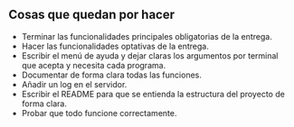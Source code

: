 ## Cosas que quedan por hacer
- Terminar las funcionalidades principales obligatorias de la entrega.
- Hacer las funcionalidades optativas de la entrega.
- Escribir el menú de ayuda y dejar claras los argumentos por terminal que acepta y necesita cada programa.
- Documentar de forma clara todas las funciones.
- Añadir un log en el servidor.
- Escribir el README para que se entienda la estructura del proyecto de forma clara.
- Probar que todo funcione correctamente.

